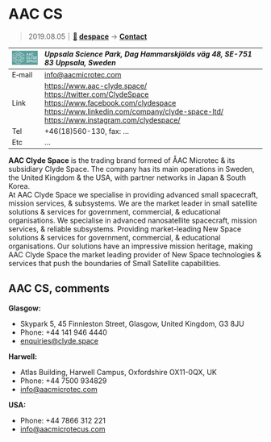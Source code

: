# AAC CS
> 2019.08.05 ┊ **[🚀](../index/index.md) [despace](index.md)** → **[Contact](contact.md)**

|[![](f/contact/a/aac_cs_logo1_thumb.jpg)](f/contact/a/aac_cs_logo1.png)|*Uppsala Science Park, Dag Hammarskjölds väg 48, SE-751 83 Uppsala, Sweden*|
|:--|:--|
|E‑mail| <info@aacmicrotec.com> |
|Link| <https://www.aac-clyde.space/><br> <https://twitter.com/ClydeSpace><br> <https://www.facebook.com/clydespace><br> <https://www.linkedin.com/company/clyde-space-ltd/><br> <https://www.instagram.com/clydespace/> |
|Tel| +46(18)560-130, fax: … |
|Etc| … |

**AAC Clyde Space** is the trading brand formed of ÅAC Microtec & its subsidiary Clyde Space. The company has its main operations in Sweden, the United Kingdom & the USA, with partner networks in Japan & South Korea.  
At AAC Clyde Space we specialise in providing advanced small spacecraft, mission services, & subsystems. We are the market leader in small satellite solutions & services for government, commercial, & educational organisations. We specialise in advanced nanosatellite spacecraft, mission services, & reliable subsystems. Providing market-leading New Space solutions & services for government, commercial, & educational organisations. Our solutions have an impressive mission heritage, making AAC Clyde Space the market leading provider of New Space technologies & services that push the boundaries of Small Satellite capabilities.



<p style="page-break-after:always"> </p>

## AAC CS, comments

**Glasgow:**

   - Skypark 5, 45 Finnieston Street, Glasgow, United Kingdom,  G3 8JU
   - Phone: +44 141 946 4440
   - <enquiries@clyde.space>

**Harwell:**

   - Atlas Building, Harwell Campus, Oxfordshire OX11-0QX, UK
   - Phone: +44 7500 934829
   - <info@aacmicrotec.com>

**USA:**

   - Phone: +44 7866 312 221
   - <info@aacmicrotecus.com>
